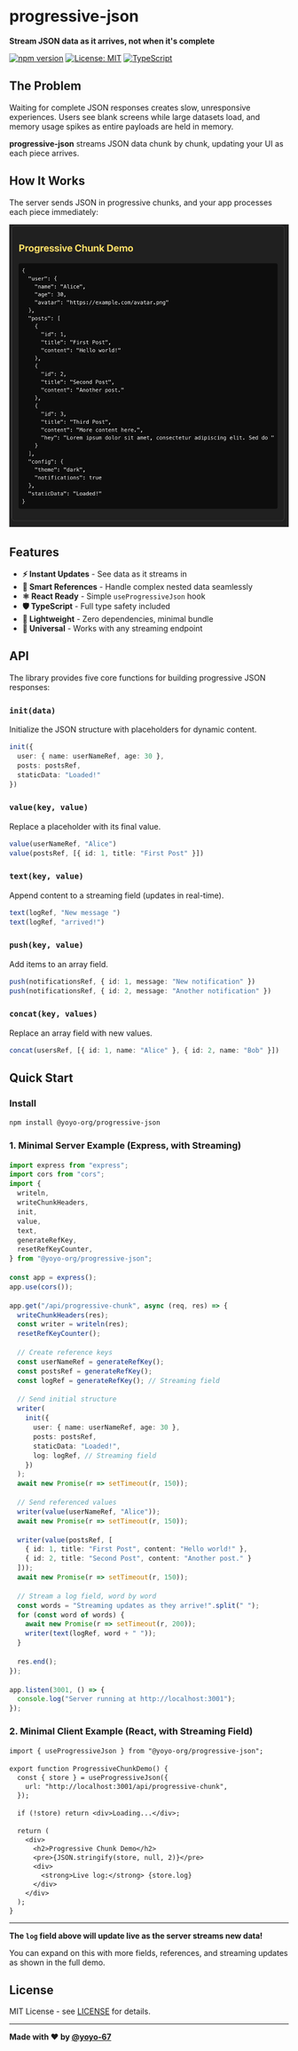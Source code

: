 # progressive-json

**Stream JSON data as it arrives, not when it's complete**

[![npm version](https://badge.fury.io/js/@yoyo-org%2Fprogressive-json.svg)](https://badge.fury.io/js/@yoyo-org%2Fprogressive-json)
[![License: MIT](https://img.shields.io/badge/License-MIT-yellow.svg)](https://opensource.org/licenses/MIT)
[![TypeScript](https://img.shields.io/badge/TypeScript-007ACC?logo=typescript&logoColor=white)](https://www.typescriptlang.org/)

## The Problem

Waiting for complete JSON responses creates slow, unresponsive experiences. Users see blank screens while large datasets load, and memory usage spikes as entire payloads are held in memory.

**progressive-json** streams JSON data chunk by chunk, updating your UI as each piece arrives.


## How It Works

The server sends JSON in progressive chunks, and your app processes each piece immediately:   

![Progressive JSON Demo](https://github.com/yoyo-67/Progressive-Json/blob/main/assets/demo-json.gif)

## Features

- **⚡ Instant Updates** - See data as it streams in
- **🎯 Smart References** - Handle complex nested data seamlessly  
- **⚛️ React Ready** - Simple `useProgressiveJson` hook
- **🛡️ TypeScript** - Full type safety included
- **🚀 Lightweight** - Zero dependencies, minimal bundle
- **🔄 Universal** - Works with any streaming endpoint

## API

The library provides five core functions for building progressive JSON responses:

### `init(data)`
Initialize the JSON structure with placeholders for dynamic content.
```ts
init({
  user: { name: userNameRef, age: 30 },
  posts: postsRef,
  staticData: "Loaded!"
})
```

### `value(key, value)`
Replace a placeholder with its final value.
```ts
value(userNameRef, "Alice")
value(postsRef, [{ id: 1, title: "First Post" }])
```

### `text(key, value)`
Append content to a streaming field (updates in real-time).
```ts
text(logRef, "New message ")
text(logRef, "arrived!")
```

### `push(key, value)`
Add items to an array field.
```ts
push(notificationsRef, { id: 1, message: "New notification" })
push(notificationsRef, { id: 2, message: "Another notification" })
```

### `concat(key, values)`
Replace an array field with new values.
```ts
concat(usersRef, [{ id: 1, name: "Alice" }, { id: 2, name: "Bob" }])
```

## Quick Start

### Install

```bash
npm install @yoyo-org/progressive-json
```

### 1. Minimal Server Example (Express, with Streaming)

```ts
import express from "express";
import cors from "cors";
import {
  writeln,
  writeChunkHeaders,
  init,
  value,
  text,
  generateRefKey,
  resetRefKeyCounter,
} from "@yoyo-org/progressive-json";

const app = express();
app.use(cors());

app.get("/api/progressive-chunk", async (req, res) => {
  writeChunkHeaders(res);
  const writer = writeln(res);
  resetRefKeyCounter();

  // Create reference keys
  const userNameRef = generateRefKey();
  const postsRef = generateRefKey();
  const logRef = generateRefKey(); // Streaming field

  // Send initial structure
  writer(
    init({
      user: { name: userNameRef, age: 30 },
      posts: postsRef,
      staticData: "Loaded!",
      log: logRef, // Streaming field
    })
  );
  await new Promise(r => setTimeout(r, 150));

  // Send referenced values
  writer(value(userNameRef, "Alice"));
  await new Promise(r => setTimeout(r, 150));

  writer(value(postsRef, [
    { id: 1, title: "First Post", content: "Hello world!" },
    { id: 2, title: "Second Post", content: "Another post." }
  ]));
  await new Promise(r => setTimeout(r, 150));

  // Stream a log field, word by word
  const words = "Streaming updates as they arrive!".split(" ");
  for (const word of words) {
    await new Promise(r => setTimeout(r, 200));
    writer(text(logRef, word + " "));
  }

  res.end();
});

app.listen(3001, () => {
  console.log("Server running at http://localhost:3001");
});
```

### 2. Minimal Client Example (React, with Streaming Field)

```tsx
import { useProgressiveJson } from "@yoyo-org/progressive-json";

export function ProgressiveChunkDemo() {
  const { store } = useProgressiveJson({
    url: "http://localhost:3001/api/progressive-chunk",
  });

  if (!store) return <div>Loading...</div>;

  return (
    <div>
      <h2>Progressive Chunk Demo</h2>
      <pre>{JSON.stringify(store, null, 2)}</pre>
      <div>
        <strong>Live log:</strong> {store.log}
      </div>
    </div>
  );
}
```

---

**The `log` field above will update live as the server streams new data!**

You can expand on this with more fields, references, and streaming updates as shown in the full demo.

## License

MIT License - see [LICENSE](./progressive-json/LICENSE) for details.

---

**Made with ❤️ by [@yoyo-67](https://github.com/yoyo-67)**

